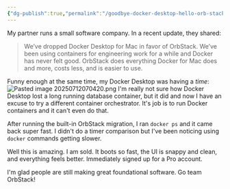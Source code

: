 ```yaml
---
{"dg-publish":true,"permalink":"/goodbye-docker-desktop-hello-orb-stack/","created":"2025-07-12T07:00:55.689-07:00","updated":"2025-07-12T07:11:45.387-07:00"}
---
```


My partner runs a small software company. In a recent update, they shared:

> We’ve dropped Docker Desktop for Mac in favor of OrbStack. We’ve been using containers for engineering work for a while and Docker has never felt good. OrbStack does everything Docker for Mac does and more, costs less, and is easier to use.

Funny enough at the same time, my Docker Desktop was having a _time_:
![Pasted image 20250712070420.png](/img/user/Pasted%20image%2020250712070420.png)
I'm really not sure how Docker Desktop lost a long running database container, but it did and now I have an excuse to try a different container orchestrator. It's job is to run Docker containers and it can't even do that.

After running the built-in OrbStack migration, I ran `docker ps` and it came back super fast. I didn't do a timer comparison but I've been noticing using `docker` commands getting slower. 

Well this is amazing. I am sold. It boots so fast, the UI is snappy and clean, and everything feels better. Immediately signed up for a Pro account. 

I'm glad people are still making great foundational software. Go team OrbStack!